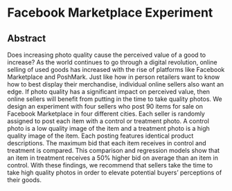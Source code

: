 # Facebook Marketplace Experiment

## Abstract

Does increasing photo quality cause the perceived value of a good to increase? 
As the world continues to go through a digital revolution, online selling of used goods has increased with the rise of platforms like Facebook Marketplace and PoshMark. Just like how in person retailers want to know how to best display their merchandise, individual online sellers also want an edge. If photo quality has a significant impact on perceived value, then online sellers will benefit from putting in the time to take quality photos. We design an experiment with four sellers who post 90 items for sale on Facebook Marketplace in four different cities. Each seller is randomly assigned to post each item with a control or treatment photo. A control photo is a low quality image of the item and a treatment photo is a high quality image of the item. Each posting features identical product descriptions. The maximum bid that each item receives in control and treatment is compared. This comparison and regression models show that an item in treatment receives a 50% higher bid on average than an item in control. With these findings, we recommend that sellers take the time to take high quality photos in order to elevate potential buyers’ perceptions of their goods.
